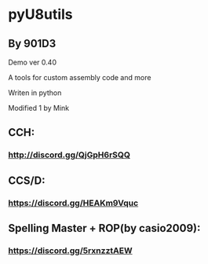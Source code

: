 # **pyU8utils**
## **By 901D3**

Demo ver 0.40

A tools for custom assembly code and more

Writen in python

Modified 1 by Mink

## **CCH:**
### http://discord.gg/QjGpH6rSQQ
## **CCS/D:**
### https://discord.gg/HEAKm9Vquc
## **Spelling Master + ROP(by casio2009):**
### https://discord.gg/5rxnzztAEW











